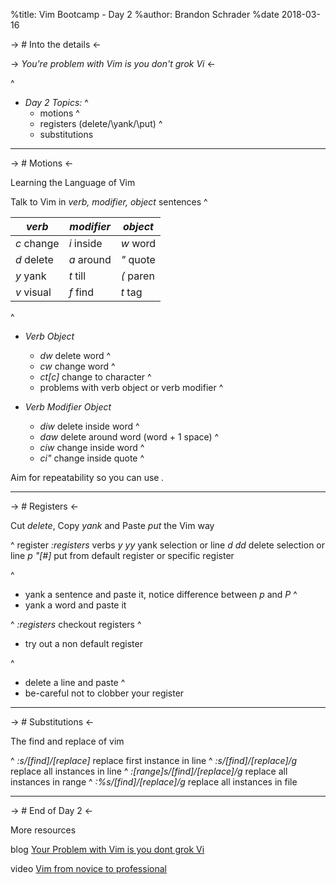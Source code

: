 %title: Vim Bootcamp - Day 2
%author: Brandon Schrader
%date 2018-03-16

-> # Into the details <-

-> *You're problem with Vim is you don't grok Vi* <-

^
* _Day 2 Topics:_
    ^
    - motions
    ^
    - registers (delete/\yank/\put)
    ^
    - substitutions

---

-> # Motions <-

Learning the Language of Vim

Talk to Vim in *verb, modifier, object* sentences
^

|   *verb*   | *modifier* |  *object* |
|----------|----------|---------|
| *c* change | *i* inside | *w* word  |
| *d* delete | *a* around | *"* quote |
| *y* yank   | *t* till   | *(* paren |
| *v* visual | *f* find   | *t* tag   |

^
* _Verb Object_
    - *dw* delete word
    ^
    - *cw* change word
    ^
    - *ct[c]* change to character
    ^
    - problems with verb object or verb modifier
    ^

* _Verb Modifier Object_
    - *diw* delete inside word
    ^
    - *daw* delete around word (word + 1 space)
    ^
    - *ciw* change inside word
    ^
    - *ci"* change inside quote
    ^

Aim for repeatability so you can use *.*

---

-> # Registers <-

Cut *delete*, Copy *yank* and Paste *put* the Vim way

^
register    *:registers*
verbs       *y* *yy* yank selection or line
            *d* *dd* delete selection or line
            *p* *"[#]* put from default register or specific register

^
- yank a sentence and paste it, notice difference between *p* and *P*
^
- yank a word and paste it

^
*:registers* checkout registers
^
- try out a non default register

^
- delete a line and paste
^
- be-careful not to clobber your register

---

-> # Substitutions <-

The find and replace of vim

^
*:s/[find]/[replace]* replace first instance in line
^
*:s/[find]/[replace]/g* replace all instances in line
^
*:[range]s/[find]/[replace]/g* replace all instances in range
^
*:%s/[find]/[replace]/g* replace all instances in file

---

-> # End of Day 2 <-

More resources

blog    [Your Problem with Vim is you dont grok Vi](http://stackoverflow.com/questions/1218390/what-is-your-most-productive-shortcut-with-vim/1220118#1220118)

video   [Vim from novice to professional](http://derekwyatt.org/vim/tutorials/novice/)
